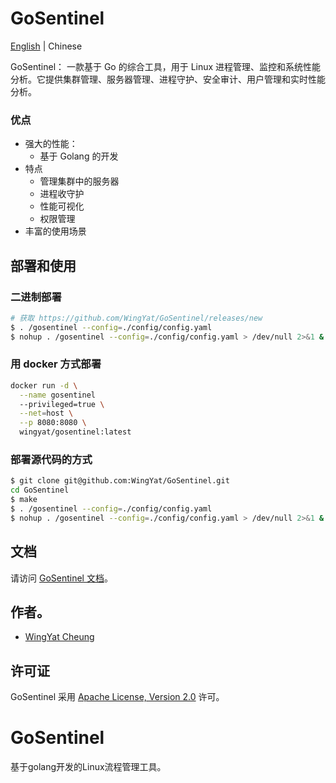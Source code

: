 # GoSentinel

[English](README.md) | Chinese

GoSentinel： 一款基于 Go 的综合工具，用于 Linux 进程管理、监控和系统性能分析。它提供集群管理、服务器管理、进程守护、安全审计、用户管理和实时性能分析。


### 优点
- 强大的性能：
    - 基于 Golang 的开发
- 特点
    - 管理集群中的服务器
    - 进程收守护
    - 性能可视化
    - 权限管理
- 丰富的使用场景

## 部署和使用

### 二进制部署
```bash
# 获取 https://github.com/WingYat/GoSentinel/releases/new
$ . /gosentinel --config=./config/config.yaml 
$ nohup . /gosentinel --config=./config/config.yaml > /dev/null 2>&1 &
```

### 用 docker 方式部署
```bash
docker run -d \
  --name gosentinel
  --privileged=true \
  --net=host \
  --p 8080:8080 \
  wingyat/gosentinel:latest
```

### 部署源代码的方式
```bash
$ git clone git@github.com:WingYat/GoSentinel.git
cd GoSentinel
$ make
$ . /gosentinel --config=./config/config.yaml 
$ nohup . /gosentinel --config=./config/config.yaml > /dev/null 2>&1 &
```

## 文档
请访问 [GoSentinel 文档](docs/main.md)。

## 作者。
* [WingYat Cheung](https://github.com/WingYat)

## 许可证
GoSentinel 采用 [Apache License, Version 2.0](https://www.apache.org/licenses/LICENSE-2.0) 许可。

# GoSentinel
基于golang开发的Linux流程管理工具。
